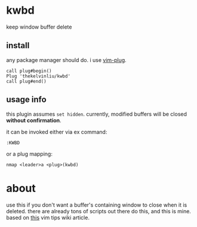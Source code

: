 # kwbd
keep window buffer delete

## install
any package manager should do.
i use [vim-plug](https://github.com/junegunn/vim-plug).

```vim
call plug#begin()
Plug 'thekelvinliu/kwbd'
call plug#end()
```

## usage info
this plugin assumes `set hidden`.
currently, modified buffers will be closed **without confirmation**.

it can be invoked either via ex command:

```vim
:KWBD
```

or a plug mapping:

```vim
nmap <leader>a <plug>(kwbd)
```

# about
use this if you don't want a buffer's containing window to close when it is deleted.
there are already tons of scripts out there do this,
and this is mine.
based on [this](http://vim.wikia.com/wiki/Deleting_a_buffer_without_closing_the_window#Alternative_Script) vim tips wiki article.
